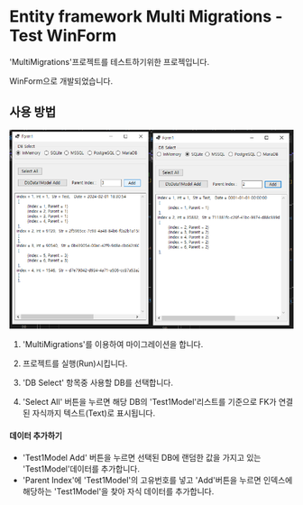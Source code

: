 # Entity framework Multi Migrations - Test WinForm

'MultiMigrations'프로젝트를 테스트하기위한 프로젝입니다.

WinForm으로 개발되었습니다.

## 사용 방법

![테스트 프로그램 이미지](https://raw.githubusercontent.com/dang-gun/EntityFrameworkSample/master/MultiMigrations_Test/ProjectFiles/EfMultiMigrations_003.png "테스트 프로그램 이미지")

1. 'MultiMigrations'를 이용하여 마이그레이션을 합니다.

1. 프로젝트를 실행(Run)시킵니다.

1. 'DB Select' 항목중 사용할 DB를 선택합니다.

1. 'Select All' 버튼을 누르면 해당 DB의 'Test1Model'리스트를 기준으로 FK가 연결된 자식까지 텍스트(Text)로 표시됩니다.


#### 데이터 추가하기
- 'Test1Model Add' 버튼을 누르면 선택된 DB에 랜덤한 값을 가지고 있는 'Test1Model'데이터를 추가합니다.
- 'Parent Index'에 'Test1Model'의 고유번호를 넣고 'Add'버튼을 누르면 인덱스에 해당하는 'Test1Model'을 찾아 자식 데이터를 추가합니다.


<br />
<br />